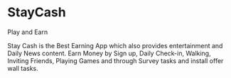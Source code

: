 # StayCash

Play and Earn


Stay Cash is the Best Earning App which also provides entertainment and Daily News content. Earn Money by Sign up, Daily Check-in, Walking, Inviting Friends, Playing Games and through Survey tasks and install offer wall tasks.
